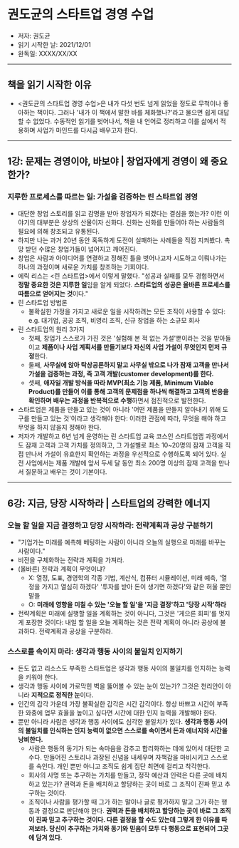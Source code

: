# 권도균의 스타트업 경영 수업
- 저자: 권도균
- 읽기 시작한 날: 2021/12/01
- 완독일: XXXX/XX/XX

---
## 책을 읽기 시작한 이유
- <권도균의 스타트업 경영 수업>은 내가 다섯 번도 넘게 읽었을 정도로 무척이나 좋아하는 책이다. 그러나 '내가 이 책에서 말한 바를 체화했나?'라고 물으면 쉽게 대답할 수 없었다. 수동적인 읽기를 벗어나서, 책을 내 언어로 정리하고 이를 삶에서 적용하며 사업가 마인드를 다시금 배우고자 한다.

---

## 1강: 문제는 경영이야, 바보야 | 창업자에게 경영이 왜 중요한가?

### 지루한 프로세스를 따르는 일: 가설을 검증하는 린 스타트업 경영
- 대단한 창업 스토리를 읽고 감명을 받아 창업자가 되겠다는 결심을 했는가? 이런 이야기의 대부분은 상상의 산물이자 신화다. 신화는 신화를 만들어야 하는 사람들의 필요에 의해 창조되고 유통된다.
- 하지만 나는 과거 20년 동안 혹독하게 도전이 실패하는 사례들을 직접 지켜봤다. 촉망 받던 수많은 창업가들이 넘어지고 깨어진다. 
- 창업은 사람과 아이디어를 연결하고 정해진 틀을 벗어나고자 시도하고 이뤄나가는 하나의 과정이며 새로운 가치를 창조하는 기회이다.
- 에릭 리스는 <린 스타트업>에서 이렇게 말했다. "성공과 실패를 모두 경험하면서 **정말 중요한 것은 지루한 일**임을 알게 되었다. **스타트업의 성공은 올바른 프로세스를 따름으로 얻어지는 것**이다."
- 린 스타트업 방법론
    - 불확실한 가정을 가지고 새로운 일을 시작하려는 모든 조직이 사용할 수 있다: e.g. 대기업, 공공 조직, 비영리 조직, 신규 창업을 하는 소규모 회사
- 린 스타트업의 원리 3가지
    - 첫째, 창업가 스스로가 가진 것은 '실험해 본 적 없는 가설'뿐이라는 것을 받아들이고 **제품이나 사업 계획서를 만들기보다 자신의 사업 가설이 무엇인지 먼저 규정**한다.
    - 둘째, **사무실에 앉아 탁상공론하지 말고 사무실 밖으로 나가 잠재 고객을 만나서 가설을 검증하는 과정, 즉 고객 개발(customer development)를 한다.**
    - 셋째, **애자일 개발 방식을 따라 MVP(최소 기능 제품, Minimum Viable Product)를 만들어 이를 통해 고객의 문제점을 하나씩 해결하고 고객의 반응을 확인하며 배우는 과정을 반복적으로 수행**하면서 점진적으로 발전한다.
- 스타트업은 제품을 만들고 있는 것이 아니라 '어떤 제품을 만들지 알아내기 위해 도구를 만들고 있는 것'이라고 생각해야 한다: 이러한 관점에 따라, 무엇을 해야 하고 무엇을 하지 않을지 정해야 한다.
- 저자가 개발하고 6년 넘게 운영하는 린 스타트업 교육 코스인 스타트업랩 과정에서도 잠재 고객과 고객 가치를 정의하고, 그 가설별로 최소 10~20명의 잠재 고객을 직접 만나서 가설이 유효한지 확인하는 과정을 우선적으로 수행하도록 되어 있다. 실전 사업에서는 제품 개발에 앞서 두세 달 동안 최소 200명 이상의 잠재 고객을 만나서 질문하고 배우는 것이 기본이다.


---
## 6강: 지금, 당장 시작하라 | 스타트업의 강력한 에너지

### 오늘 할 일을 지금 결정하고 당장 시작하라: 전략계획과 공상 구분하기
- "기업가는 미래를 예측해 베팅하는 사람이 아니라 오늘의 실행으로 미래를 바꾸는 사람이다."
- 비전을 구체화하는 전략과 계획을 가져라.
- (올바른) 전략과 계획이 무엇이냐?
    - X: 열정, 도표, 경영학의 각종 기법, 계산식, 컴퓨터 시뮬레이션, 미래 예측, '열정을 가지고 열심히 하겠다' '투자를 받아 돈이 생기면 하겠다'와 같은 허울 뿐인 말들
    - O: **미래에 영향을 미칠 수 있는 '오늘 할 일'을 '지금 결정'하고 '당장 시작'하라**
- 전략계획은 미래에 실행할 일을 계획하는 것이 아니다, 그것은 '게으른 회피'를 멋지게 포장한 것이다: 내일 할 일을 오늘 계획하는 것은 전략 계획이 아니라 공상에 불과하다. 전략계획과 공상을 구분하라.

### 스스로를 속이지 마라: 생각과 행동 사이의 불일치 인지하기
- 돈도 없고 리소스도 부족한 스타트업은 생각과 행동 사이의 불일치를 인지하는 능력을 키워야 한다. 
- 생각과 행동 사이에 가로막힌 벽을 뚫어볼 수 있는 눈이 있는가? 그것은 천리안이 아니라 **지적으로 정직한 눈**이다.
- 인간의 감각 가운데 가장 불확실한 감각은 시간 감각이다. 항상 바쁘고 시간이 부족한 와중에 업무 효율을 높이고 싶다면 시간에 대한 인지 능력을 개발해야 한다.
- 뿐만 아니라 사람은 생각과 행동 사이에도 심각한 불일치가 있다. **생각과 행동 사이의 불일치를 인식하는 인지 능력이 없으면 스스로를 속이면서 돈과 에너지와 시간을 낭비한다.**
    - 사람은 행동의 동기가 되는 속마음을 감추고 합리화하는 데에 있어서 대단한 고수다. 만들어진 스토리나 과장된 신념을 내세우며 자책감을 마비시키고 스스로를 속인다. 개인 뿐만 아니고 조직도 쉽게 집단 최면에 걸리고 착각한다.
    - 회사의 사명 또는 추구하는 가치를 만들고, 정작 예산과 인력은 다른 곳에 배치하고 있는가? 권력과 돈을 배치하고 할당하는 곳이 바로 그 조직이 진짜 믿고 추구하는 것이다.
    - 조직이나 사람을 평가할 때 그가 하는 말이나 글로 평가하지 말고 그가 하는 행동과 결정으로 판단해야 한다. **권력과 돈을 배치하고 할당하는 곳이 바로 그 조직이 진짜 믿고 추구하는 것이다. 다른 결정을 할 수도 있는데 그렇게 한 이유를 따져보라. 당신이 추구하는 가치와 동기와 믿음이 모두 다 행동으로 표현되어 그곳에 담겨 있다.**
